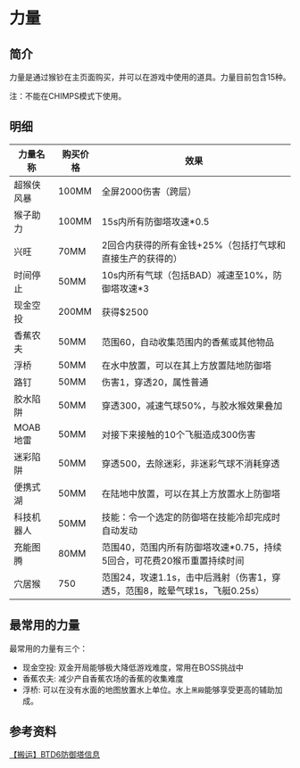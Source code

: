 # 力量
## 简介
力量是通过猴钞在主页面购买，并可以在游戏中使用的道具。力量目前包含15种。

注：不能在CHIMPS模式下使用。

## 明细
| 力量名称 | 购买价格 | 效果 |
| - | - | - |
|超猴侠风暴 | 100MM | 全屏2000伤害（跨层） |
| 猴子助力 | 100MM | 15s内所有防御塔攻速*0.5 |
| 兴旺 | 70MM | 2回合内获得的所有金钱+25%（包括打气球和直接生产的获得的） |
| 时间停止 | 50MM | 10s内所有气球（包括BAD）减速至10%，防御塔攻速*3 |
| 现金空投 | 200MM | 获得$2500 |
| 香蕉农夫 | 50MM | 范围60，自动收集范围内的香蕉或其他物品 |
| 浮桥 | 50MM | 在水中放置，可以在其上方放置陆地防御塔 |
| 路钉 | 50MM | 伤害1，穿透20，属性普通 |
| 胶水陷阱 | 50MM | 穿透300，减速气球50%，与胶水猴效果叠加 |
| MOAB地雷 | 50MM | 对接下来接触的10个飞艇造成300伤害 |
| 迷彩陷阱 | 50MM | 穿透500，去除迷彩，非迷彩气球不消耗穿透 |
| 便携式湖 | 50MM | 在陆地中放置，可以在其上方放置水上防御塔| 
|科技机器人 | 50MM | 技能：令一个选定的防御塔在技能冷却完成时自动发动 |
| 充能图腾 | 80MM | 范围40，范围内所有防御塔攻速*0.75，持续5回合，可花费20猴币重置持续时间| 
| 穴居猴 | 750 | 范围24，攻速1.1s，击中后溅射（伤害1，穿透5，范围8，眩晕气球1s，飞艇0.25s） |

## 最常用的力量
最常用的力量有三个：

- 现金空投: 双金开局能够极大降低游戏难度，常用在BOSS挑战中
- 香蕉农夫: 减少产自香蕉农场的香蕉的收集难度
- 浮桥: 可以在没有水面的地图放置水上单位。水上`黑殿`能够享受更高的辅助加成。

## 参考资料
[【搬运】BTD6防御塔信息](https://docs.qq.com/sheet/DVm9tcFl1ZndGd0Rv)